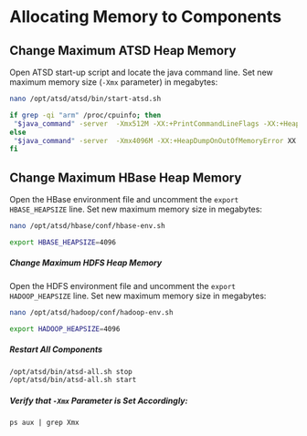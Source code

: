 # Allocating Memory to Components


## Change Maximum ATSD Heap Memory

Open ATSD start-up script and locate the java command line. Set new maximum memory size (`-Xmx` parameter) in megabytes:

```sh
nano /opt/atsd/atsd/bin/start-atsd.sh
```

```sh
if grep -qi "arm" /proc/cpuinfo; then
 "$java_command" -server  -Xmx512M -XX:+PrintCommandLineFlags -XX:+HeapDumpOnOutOfMemoryError -XX:HeapDumpPath="$atsd_home"/logs $DParams -$
else
 "$java_command" -server  -Xmx4096M -XX:+HeapDumpOnOutOfMemoryError XX:HeapDumpPath="$atsd_home"/logs $DParams -classpath "$atsd_home"/con$
fi
```

## Change Maximum HBase Heap Memory

Open the HBase environment file and uncomment the `export HBASE_HEAPSIZE` line.
Set new maximum memory size in megabytes:

```sh
nano /opt/atsd/hbase/conf/hbase-env.sh
```

```sh
export HBASE_HEAPSIZE=4096
```

##### Change Maximum HDFS Heap Memory

Open the HDFS environment file and uncomment the `export HADOOP_HEAPSIZE` line.
Set new maximum memory size in megabytes:

```sh
nano /opt/atsd/hadoop/conf/hadoop-env.sh
```

```sh
export HADOOP_HEAPSIZE=4096
```

##### Restart All Components

```sh
/opt/atsd/bin/atsd-all.sh stop
/opt/atsd/bin/atsd-all.sh start
```

##### Verify that `-Xmx` Parameter is Set Accordingly:


```
ps aux | grep Xmx
```
